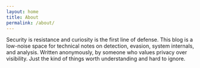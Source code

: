```yaml
---
layout: home
title: About
permalink: /about/
---
```


Security is resistance and curiosity is the first line of defense.
This blog is a low-noise space for technical notes on detection, evasion, system internals, and analysis. Written anonymously, by someone who values privacy over visibility.
Just the kind of things worth understanding and hard to ignore.
